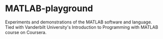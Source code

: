 # MATLAB-playground
Experiments and demonstrations of the MATLAB software and language. Tied with Vanderbilt University's Introduction to Programming with MATLAB course on Coursera.
